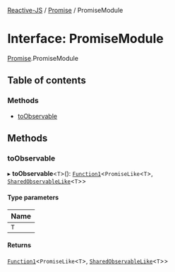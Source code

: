 [Reactive-JS](../README.md) / [Promise](../modules/Promise.md) / PromiseModule

# Interface: PromiseModule

[Promise](../modules/Promise.md).PromiseModule

## Table of contents

### Methods

- [toObservable](Promise.PromiseModule.md#toobservable)

## Methods

### toObservable

▸ **toObservable**<`T`\>(): [`Function1`](../modules/functions.md#function1)<`PromiseLike`<`T`\>, [`SharedObservableLike`](types.SharedObservableLike.md)<`T`\>\>

#### Type parameters

| Name |
| :------ |
| `T` |

#### Returns

[`Function1`](../modules/functions.md#function1)<`PromiseLike`<`T`\>, [`SharedObservableLike`](types.SharedObservableLike.md)<`T`\>\>
